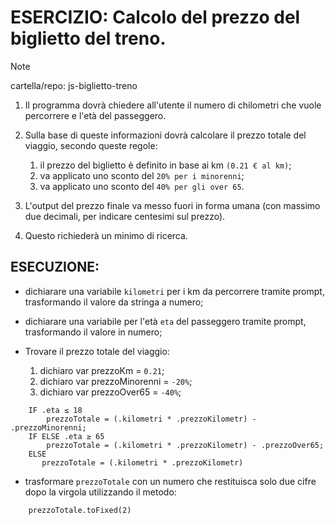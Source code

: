 # ESERCIZIO: Calcolo del prezzo del biglietto del treno.

>[!NOTE]
>
> cartella/repo: js-biglietto-treno

1. Il programma dovrà chiedere all'utente il numero di chilometri che vuole percorrere e l'età del passeggero.

2. Sulla base di queste informazioni dovrà calcolare il prezzo totale del viaggio, secondo queste regole:
    1. il prezzo del biglietto è definito in base ai km `(0.21 € al km)`;
    2. va applicato uno sconto del `20% per i minorenni`;
    3. va applicato uno sconto del `40% per gli over 65`.

3. L'output del prezzo finale va messo fuori in forma umana (con massimo due decimali, per indicare centesimi sul prezzo).

0. Questo richiederà un minimo di ricerca.

<!-- ESECUZIONE DELL'ESERCIZIO -->
## ESECUZIONE:

- dichiarare una variabile `kilometri` per i km da percorrere tramite prompt, trasformando il valore da stringa a numero;

- dichiarare una variabile per l'età `eta` del passeggero tramite prompt, trasformando il valore in numero;

- Trovare il prezzo totale del viaggio:
    1. dichiaro var prezzoKm = `0.21`;
    2. dichiaro var prezzoMinorenni = `-20%`;
    3. dichiaro var prezzoOver65 = `-40%`;
```
    IF .eta ≤ 18 
        prezzoTotale = (.kilometri * .prezzoKilometr) - .prezzoMinorenni;
    IF ELSE .eta ≥ 65
        prezzoTotale = (.kilometri * .prezzoKilometr) - .prezzoOver65;
    ELSE
       prezzoTotale = (.kilometri * .prezzoKilometr) 
```

- trasformare `prezzoTotale` con un numero che restituisca solo due cifre dopo la virgola utilizzando il metodo:
```
    prezzoTotale.toFixed(2)
```